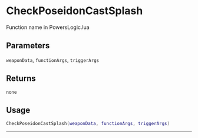 # CheckPoseidonCastSplash
Function name in PowersLogic.lua
## Parameters
`weaponData`, `functionArgs`, `triggerArgs`
## Returns
`none`
## Usage
```lua
CheckPoseidonCastSplash(weaponData, functionArgs, triggerArgs)
```
---
